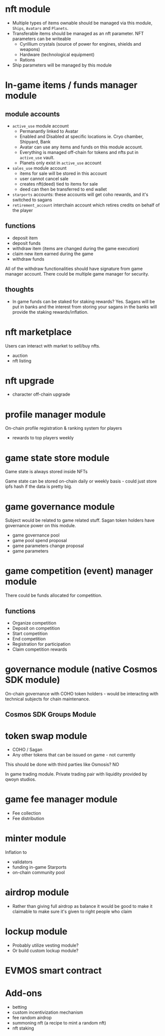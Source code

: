 # nft module

- Multiple types of items ownable should be managed via this module, `Ships`, `Avatars` and `Planets`.
- Transferable items should be managed as an nft parameter. NFT parameters can be writeable
  - Cyrillium crystals (source of power for engines, shields and weapons)
  - Hardware (technological equipment)
  - Rations
- Ship parameters will be managed by this module

# In-game items / funds manager module

## module accounts

- `active_use` module account
  - Permanantly linked to Avatar
  - Enabled and Disabled at specific locations ie. Cryo chamber, Shipyard, Bank
  - Avatar can use any items and funds on this module account.
  - Everything is managed off-chain for tokens and nfts put in `active_use` vault.
  - Planets only exist in `active_use` account
- `sales_use` module account
  - items for sale will be stored in this account
  - user cannot cancel sale
  - creates nft(deed) tied to items for sale
  - deed can then be transferred to end wallet
- `starports` accounts: these accounts will get coho rewards, and it's switched to sagans
- `retirement_account` interchain account which retires credits on behalf of the player

## functions

- deposit item
- deposit funds
- withdraw item (items are changed during the game execution)
- claim new item earned during the game
- withdraw funds

All of the withdraw functionalities should have signature from game manager account.
There could be multiple game manager for security.

## thoughts

- In game funds can be staked for staking rewards? Yes.  Sagans will be put in banks and the interest from storing your sagans in the banks will provide the staking rewards/inflation.

# nft marketplace

Users can interact with market to sell/buy nfts.

- auction
- nft listing

# nft upgrade

- character off-chain upgrade

# profile manager module

On-chain profile registration & ranking system for players

- rewards to top players weekly

# game state store module

Game state is always stored inside NFTs

Game state can be stored on-chain daily or weekly basis - could just store ipfs hash if the data is pretty big.

# game governance module

Subject would be related to game related stuff.
Sagan token holders have governance power on this module.

- game governance pool
- game pool spend proposal
- game parameters change proposal
- game parameters

# game competition (event) manager module

There could be funds allocated for competition.

## functions

- Organize competition
- Deposit on competition
- Start competition
- End competition
- Registration for participation
- Claim competition rewards

# governance module (native Cosmos SDK module)

On-chain governance with COHO token holders - would be interacting with technical subjects for chain maintenance.

## Cosmos SDK Groups Module

# token swap module

- COHO / Sagan
- Any other tokens that can be issued on game - not currently

This should be done with third parties like Osmosis? NO

In game trading module.  Private trading pair with liquidity provided by qwoyn studios. 

# game fee manager module

- Fee collection
- Fee distribution

# minter module

Inflation to

- validators
- funding in-game Starports
- on-chain community pool

# airdrop module

- Rather than giving full airdrop as balance it would be good to make it claimable to make sure it's given to right people who claim

# lockup module

- Probably utilize vesting module?
- Or build custom lockup module?

# EVMOS smart contract

# Add-ons

- betting
- custom incentivization mechanism
- fee random airdrop
- summoning nft (a recipe to mint a random nft)
- nft staking
